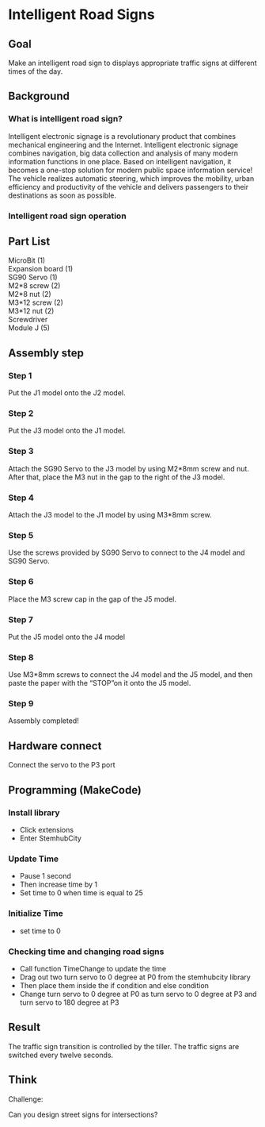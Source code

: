 # Intelligent Road Signs

## Goal
<P>
Make an intelligent road sign to displays appropriate traffic signs at different times of the day.
<P>

## Background
### What is intelligent road sign?
<P>
Intelligent electronic signage is a revolutionary product that combines mechanical engineering and the Internet. Intelligent electronic signage combines navigation, big data collection and analysis of many modern information functions in one place. Based on intelligent navigation, it becomes a one-stop solution for modern public space information service! The vehicle realizes automatic steering, which improves the mobility, urban efficiency and productivity of the vehicle and delivers passengers to their destinations as soon as possible.
<P>

### Intelligent road sign operation

## Part List
<P>
MicroBit (1)<BR>
Expansion board (1)<BR>
SG90 Servo (1)<BR>
M2*8 screw (2) <BR>
M2*8 nut (2)<BR>
M3*12 screw (2) <BR>
M3*12 nut (2) <BR>
Screwdriver <BR>
Module J (5)<BR>
<P>

## Assembly step

### Step 1 
<P>
Put the J1 model onto the J2 model.
<P>

### Step 2 
<P>
Put the J3 model onto the J1 model.
<P>


### Step 3
<P>
Attach the SG90 Servo to the J3 model by using M2*8mm screw and nut. After that, place the M3 nut in the gap to the right of the J3 model.
<P>

### Step 4
<P>
Attach the J3 model to the J1 model by using M3*8mm screw.
<P>

### Step 5
<P>
Use the screws provided by SG90 Servo to connect to the J4 model and SG90 Servo.
<P>

### Step 6
<P>
Place the M3 screw cap in the gap of the J5 model. 
<P>

### Step 7
<P>
Put the J5 model onto the J4 model
<P>

### Step 8
<P>
Use M3*8mm screws to connect the J4 model and the J5 model, and then paste the paper with the “STOP”on it onto the J5 model.
<P>

### Step 9 
<P>
Assembly completed!
<P>

## Hardware connect
<P>
Connect the servo to the P3 port
<P>

## Programming (MakeCode)
### Install library

+ Click extensions
+ Enter StemhubCity

### Update Time

+ Pause 1 second
+ Then increase time by 1
+ Set time to 0 when time is equal to 25

### Initialize Time

+ set time to 0

### Checking time and changing road signs

+ Call function TimeChange to update the time
+ Drag out two turn servo to 0 degree at P0 from the stemhubcity library
+ Then place them inside the if condition and else condition
+ Change turn servo to 0 degree at P0 as turn servo to 0 degree at P3 and turn servo to 180 degree at P3

## Result
<P>
The traffic sign transition is controlled by the tiller. The traffic signs are switched every twelve seconds.
<P>

## Think 
<P>
Challenge:
<P>
<P>
Can you design street signs for intersections?
<P>
